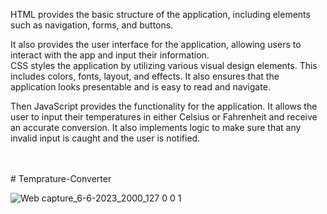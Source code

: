 HTML provides the basic structure of the application, including elements such as navigation, forms, and buttons.

It also provides the user interface for the application, allowing users to interact with the app and input their information. <br> CSS styles the application by utilizing various visual design elements. This includes colors, fonts, layout, and effects. It also ensures that the application looks presentable and is easy to read and navigate.
<br>

Then JavaScript provides the functionality for the application. It allows the user to input their temperatures in either Celsius or Fahrenheit and receive an accurate conversion. It also implements logic to make sure that any invalid input is caught and the user is notified.

<br>
<br>
# Temprature-Converter

![Web capture_6-6-2023_2000_127 0 0 1](https://github.com/lotsun/Temprature-Converter/assets/50834895/6ab2db1d-02ee-44e9-bcbb-e1c77a681a49)
